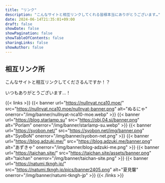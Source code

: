 ```yaml
---
title: "リンク"
description: "こんなサイトと相互リンクしてくれる皆様本当にありがとうございます…"
date: 2024-06-14T21:35:01+09:00
draft: false
showDate: false
showPagination: false
showTableOfContents: false
sharingLinks: false
showAuthor: false
---
```


## 相互リンク所

こんなサイトと相互リンクしてくださるんですか！？

いつもありがとうございます…！

{{< links >}}
  {{< banner url="https://nullnyat.nca10.moe/" src="https://nullnyat.nca10.moe/nullnyat-banner.png" alt="ぬるにゃ" onerror="/img/banner/nullnyat-nca10-moe.webp" >}}
  {{< banner url="https://blog.starlamp.su" src="https://obj.04.si/banner.png" alt="Porlam" onerror="/img/banner/starlamp-su.webp" >}}
  {{< banner url="https://syobon.net/" src="https://syobon.net/img/banner.png" alt="SyoBoN" onerror="/img/banner/syobon-net.png" >}}
  {{< banner url="https://blog.adzuki.me/" src="https://blog.adzuki.me/banner.png" alt="あずきゃ" onerror="/img/banner/blog-adzuki-me.png" >}}
  {{< banner url="https://taichan.site/" src="https://taichan.site/assets/banner.png" alt="taichan" onerror="/img/banner/taichan-site.png" >}}
  {{< banner url="https://natumi.tkngh.jp/" src="https://natumi.tkngh.jp/pics/banner2405.png" alt="夏見馨" onerror="/img/banner/natumi-tkngh-jp" >}}
{{< /links >}}
